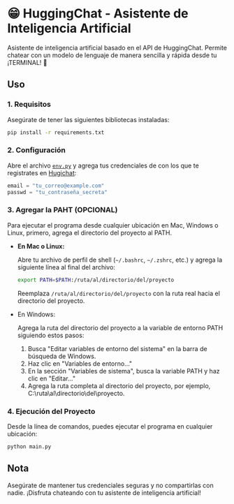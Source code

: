 # 😁 HuggingChat - Asistente de Inteligencia Artificial

Asistente de inteligencia artificial basado en el API de HuggingChat. Permite chatear con un modelo de lenguaje de manera sencilla y rápida desde tu ¡TERMINAL! 🤯

## Uso

### 1. **Requisitos**

Asegúrate de tener las siguientes bibliotecas instaladas:

```bash
pip install -r requirements.txt
```

### 2. **Configuración**

Abre el archivo [`env.py`](/env.py) y agrega tus credenciales de con los que te registrates en  [Hugichat](https://huggingface.co/chat/):

```python
email = "tu_correo@example.com"
passwd = "tu_contraseña_secreta"
```

### 3. **Agregar la PAHT (OPCIONAL)**
Para ejecutar el programa desde cualquier ubicación en Mac, Windows o Linux, primero, agrega el directorio del proyecto al PATH. 

- **En Mac o Linux:**

    Abre tu archivo de perfil de shell (`~/.bashrc`, `~/.zshrc`, etc.) y agrega la siguiente línea al final del archivo:

    ```bash
    export PATH=$PATH:/ruta/al/directorio/del/proyecto
    ```

    Reemplaza `/ruta/al/directorio/del/proyecto` con la ruta real hacia el directorio del proyecto.




- En Windows:

    Agrega la ruta del directorio del proyecto a la variable de entorno PATH siguiendo estos pasos:

    1. Busca "Editar variables de entorno del sistema" en la barra de búsqueda de Windows.
    2. Haz clic en "Variables de entorno..."
    3. En la sección "Variables de sistema", busca la variable PATH y haz clic en "Editar..."
    4. Agrega la ruta completa al directorio del proyecto, por ejemplo, C:\ruta\al\directorio\del\proyecto.
 


### 4. **Ejecución del Proyecto**

Desde la línea de comandos, puedes ejecutar el programa en cualquier ubicación:

```bash
python main.py
```

## Nota

Asegúrate de mantener tus credenciales seguras y no compartirlas con nadie. ¡Disfruta chateando con tu asistente de inteligencia artificial!
